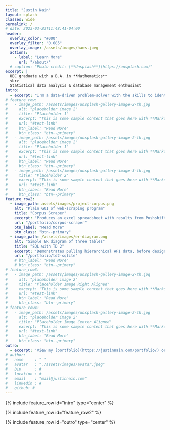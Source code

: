 ```yaml
---
title: "Justin Nain"
layout: splash
classes: wide
permalink: /
# date: 2023-03-23T11:48:41-04:00
header:
  overlay_color: "#000"
  overlay_filter: "0.685"
  overlay_image: /assets/images/hans.jpeg
  actions:
    - label: "Learn More"
      url: "/about/"
  # caption: "Photo credit: [**Unsplash**](https://unsplash.com)"
excerpt: |
  UBC graduate with a B.A. in **Mathematics**
  <br>
  Statistical data analysis & database management enthusiast
intro: 
  - excerpt: "I'm a data-driven problem-solver with the skills to identify insights that drive growth. My command over SQL, R, and Python comes with a proven track record of delivering results. Interested? View my [portfolio](https://justinnain.com/portfolio/) or [LinkedIn](https://www.linkedin.com/in/justinnain)."
# feature_row:
#   - image_path: /assets/images/unsplash-gallery-image-2-th.jpg
#     alt: "placeholder image 2"
#     title: "Placeholder 1"
#     excerpt: "This is some sample content that goes here with **Markdown** formatting."
#     url: "#test-link"
#     btn_label: "Read More"
#     btn_class: "btn--primary"
#   - image_path: /assets/images/unsplash-gallery-image-2-th.jpg
#     alt: "placeholder image 2"
#     title: "Placeholder 1"
#     excerpt: "This is some sample content that goes here with **Markdown** formatting."
#     url: "#test-link"
#     btn_label: "Read More"
#     btn_class: "btn--primary"
#   - image_path: /assets/images/unsplash-gallery-image-3-th.jpg
#     title: "Placeholder 2"
#     excerpt: "This is some sample content that goes here with **Markdown** formatting."
#     url: "#test-link"
#     btn_label: "Read More"
#     btn_class: "btn--primary"
feature_row2:
  - image_path: assets/images/project-corpus.png
    alt: "Plain GUI of web-scraping program"
    title: "Corpus Scraper"
    excerpt: "Produces an excel spreadsheet with results from Pushshift.io's collection of Reddit corpuses, given a regular expression pattern and Subreddit name."
    url: "/portfolio/corpus-scraper"
    btn_label: "Read More"
    btn_class: "btn--primary"
  - image_path: /assets/images/er-diagram.png
    alt: "Simple ER diagram of three tables"
    title: "SQL with TD 2"
    excerpt: 'Demonstrates pulling hierarchical API data, before designing a database out of that data.'
    url: "/portfolio/td2-sqlite"
    # btn_label: "Read More"
    # btn_class: "btn--primary"
# feature_row3:
#   - image_path: /assets/images/unsplash-gallery-image-2-th.jpg
#     alt: "placeholder image 2"
#     title: "Placeholder Image Right Aligned"
#     excerpt: 'This is some sample content that goes here with **Markdown** formatting. Right aligned with `type="right"`'
#     url: "#test-link"
#     btn_label: "Read More"
#     btn_class: "btn--primary"
# feature_row4:
#   - image_path: /assets/images/unsplash-gallery-image-2-th.jpg
#     alt: "placeholder image 2"
#     title: "Placeholder Image Center Aligned"
#     excerpt: 'This is some sample content that goes here with **Markdown** formatting. Centered with `type="center"`'
#     url: "#test-link"
#     btn_label: "Read More"
#     btn_class: "btn--primary"
outro: 
  - excerpt: 'View my [portfolio](https://justinnain.com/portfolio/) or [LinkedIn](https://www.linkedin.com/in/justinnain).'
# author:
#   name     : " "
#   avatar   : "./assets/images/avatar.jpeg"
#   bio      : #
#   location : #
#   email    : "mail@justinnain.com"
#   linkedin : #
#   github: #
---
```


{% include feature_row id="intro" type="center" %}

<!-- {% include feature_row %} -->

{% include feature_row id="feature_row2" %}

{% include feature_row id="outro" type="center" %}






<!-- 


{% include feature_row id="feature_row3" type="right" %}

{% include feature_row id="feature_row4" type="center" %} -->
